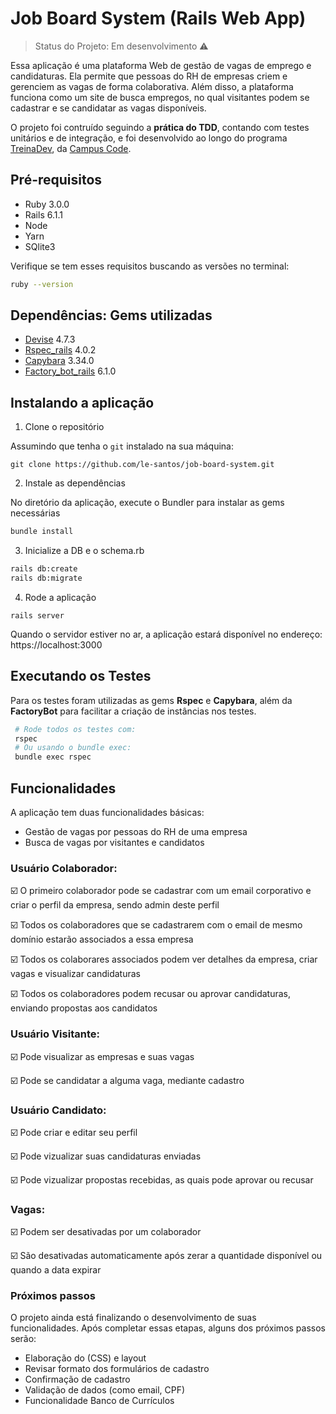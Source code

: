# Job Board System (Rails Web App)
> Status do Projeto: Em desenvolvimento :warning:

Essa aplicação é uma plataforma Web de gestão de vagas de emprego e candidaturas. Ela permite que pessoas do RH de empresas criem e gerenciem as vagas de forma colaborativa. Além disso, a plataforma funciona como um site de busca empregos, no qual visitantes podem se cadastrar e se candidatar as vagas disponíveis.

O projeto foi contruído seguindo a **prática do TDD**, contando com testes unitários e de integração, e foi desenvolvido ao longo do programa [TreinaDev](https://treinadev.com.br/), da [Campus Code](https://www.campuscode.com.br/).

## Pré-requisitos 

- Ruby 3.0.0 
- Rails 6.1.1 
- Node 
- Yarn 
- SQlite3 

Verifique se tem esses requisitos buscando as versões no terminal: 

```bash
ruby --version 
``` 

## Dependências: Gems utilizadas

- [Devise](https://github.com/heartcombo/devise)  4.7.3
- [Rspec_rails](https://github.com/rspec/rspec-rails) 4.0.2 
- [Capybara](https://github.com/teamcapybara/capybara) 3.34.0 
- [Factory_bot_rails](https://github.com/thoughtbot/factory_bot_rails) 6.1.0 

## Instalando a aplicação 

1. Clone o repositório 

Assumindo que tenha o `git` instalado na sua máquina: 

``` 
git clone https://github.com/le-santos/job-board-system.git 
``` 

2. Instale as dependências 

No diretório da aplicação, execute o Bundler para instalar as gems necessárias 

```bash
bundle install 
``` 

3. Inicialize a DB e o schema.rb

```bash
rails db:create 
rails db:migrate 
``` 

4. Rode a aplicação 

``` 
rails server 
``` 
Quando o servidor estiver no ar, a aplicação estará disponível no endereço: https://localhost:3000 

## Executando os Testes 

Para os testes foram utilizadas as gems **Rspec** e **Capybara**, além da **FactoryBot** para facilitar a criação de instâncias nos testes.  

```bash
 # Rode todos os testes com: 
 rspec 
 # Ou usando o bundle exec: 
 bundle exec rspec 
```

## Funcionalidades

A aplicação tem duas funcionalidades básicas:
- Gestão de vagas por pessoas do RH de uma empresa 
- Busca de vagas por visitantes e candidatos

### Usuário Colaborador:

:ballot_box_with_check: O primeiro colaborador pode se cadastrar com um email corporativo e criar o perfil da empresa, sendo admin deste perfil

:ballot_box_with_check: Todos os colaboradores que se cadastrarem com o email de mesmo domínio estarão associados a essa empresa

:ballot_box_with_check: Todos os colaborares associados podem ver detalhes da empresa, criar vagas e visualizar candidaturas

:ballot_box_with_check:  Todos os colaboradores podem recusar ou aprovar candidaturas, enviando propostas aos candidatos

### Usuário Visitante:

:ballot_box_with_check: Pode visualizar as empresas e suas vagas

:ballot_box_with_check: Pode se candidatar a alguma vaga, mediante cadastro

### Usuário Candidato:

:ballot_box_with_check: Pode criar e editar seu perfil

:ballot_box_with_check: Pode vizualizar suas candidaturas enviadas

:ballot_box_with_check: Pode vizualizar propostas recebidas, as quais pode aprovar ou recusar 

### Vagas:

:ballot_box_with_check: Podem ser desativadas por um colaborador 

:ballot_box_with_check: São desativadas automaticamente após zerar a quantidade disponível ou quando a data expirar 


### Próximos passos

O projeto ainda está finalizando o desenvolvimento de suas funcionalidades.
Após completar essas etapas, alguns dos próximos passos serão:

- Elaboração do (CSS) e layout
- Revisar formato dos formulários de cadastro
- Confirmação de cadastro 
- Validação de dados (como email, CPF)
- Funcionalidade Banco de Currículos
